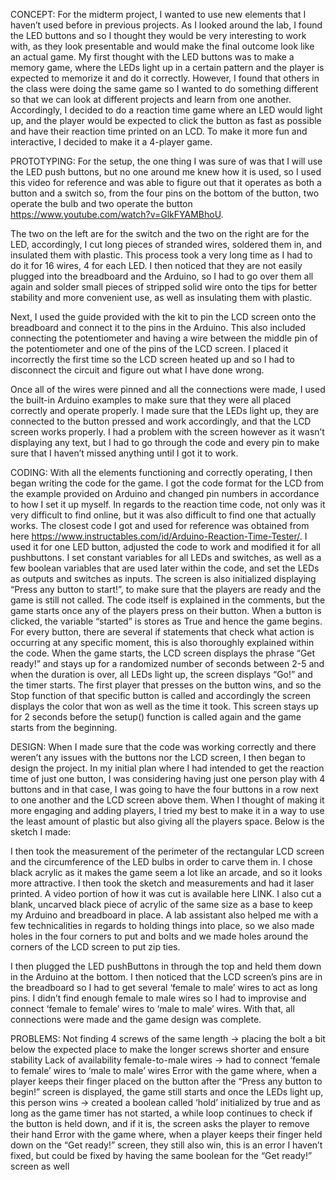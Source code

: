 CONCEPT: For the midterm project, I wanted to use new elements that I haven’t used before in previous projects. As I looked around the lab, I found the LED buttons and so I thought they would be very interesting to work with, as they look presentable and would make the final outcome look like an actual game. My first thought with the LED buttons was to make a memory game, where the LEDs light up in a certain pattern and the player is expected to memorize it and do it correctly. However, I found that others in the class were doing the same game so I wanted to do something different so that we can look at different projects and learn from one another. Accordingly, I decided to do a reaction time game where an LED would light up, and the player would be expected to click the button as fast as possible and have their reaction time printed on an LCD. To make it more fun and interactive, I decided to make it a 4-player game.

PROTOTYPING: For the setup, the one thing I was sure of was that I will use the LED push buttons, but no one around me knew how it is used, so I used this video for reference and was able to figure out that it operates as both a button and a switch so, from the four pins on the bottom of the button, two operate the bulb and two operate the button https://www.youtube.com/watch?v=GlkFYAMBhoU. 



The two on the left are for the switch and the two on the right are for the LED, accordingly, I cut long pieces of stranded wires, soldered them in, and insulated them with plastic. This process took a very long time as I had to do it for 16 wires, 4 for each LED. I then noticed that they are not easily plugged into the breadboard and the Arduino, so I had to go over them all again and solder small pieces of stripped solid wire onto the tips for better stability and more convenient use, as well as insulating them with plastic. 

Next, I used the guide provided with the kit to pin the LCD screen onto the breadboard and connect it to the pins in the Arduino. This also included connecting the potentiometer and having a wire between the middle pin of the potentiometer and one of the pins of the LCD screen. I placed it incorrectly the first time so the LCD screen heated up and so I had to disconnect the circuit and figure out what I have done wrong. 

Once all of the wires were pinned and all the connections were made, I used the built-in Arduino examples to make sure that they were all placed correctly and operate properly. I made sure that the LEDs light up, they are connected to the button pressed and work accordingly, and that the LCD screen works properly. I had a problem with the screen however as it wasn’t displaying any text, but I had to go through the code and every pin to make sure that I haven’t missed anything until I got it to work. 

CODING: With all the elements functioning and correctly operating, I then began writing the code for the game. I got the code format for the LCD from the example provided on Arduino and changed pin numbers in accordance to how I set it up myself. In regards to the reaction time code, not only was it very difficult to find online, but it was also difficult to find one that actually works. The closest code I got and used for reference was obtained from here https://www.instructables.com/id/Arduino-Reaction-Time-Tester/. I used it for one LED button, adjusted the code to work and modified it for all pushbuttons. I set constant variables for all LEDs and switches, as well as a few boolean variables that are used later within the code, and set the LEDs as outputs and switches as inputs. The screen is also initialized displaying “Press any button to start!”, to make sure that the players are ready and the game is still not called. The code itself is explained in the comments, but the game starts once any of the players press on their button. When a button is clicked, the variable “started” is stores as True and hence the game begins. For every button, there are several if statements that check what action is occurring at any specific moment, this is also thoroughly explained within the code. When the game starts, the LCD screen displays the phrase “Get ready!” and stays up for a randomized number of seconds between 2-5 and when the duration is over, all LEDs light up, the screen displays “Go!” and the timer starts. The first player that presses on the button wins, and so the Stop function of that specific button is called and accordingly the screen displays the color that won as well as the time it took. This screen stays up for 2 seconds before the setup() function is called again and the game starts from the beginning. 












DESIGN: When I made sure that the code was working correctly and there weren’t any issues with the buttons nor the LCD screen, I then began to design the project. In my initial plan where I had intended to get the reaction time of just one button, I was considering having just one person play with 4 buttons and in that case, I was going to have the four buttons in a row next to one another and the LCD screen above them. When I thought of making it more engaging and adding players, I tried my best to make it in a way to use the least amount of plastic but also giving all the players space. Below is the sketch I made:

I then took the measurement of the perimeter of the rectangular LCD screen and the circumference of the LED bulbs in order to carve them in. I chose black acrylic as it makes the game seem a lot like an arcade, and so it looks more attractive. I then took the sketch and measurements and had it laser printed. A video portion of how it was cut is available here LINK. I also cut a blank, uncarved black piece of acrylic of the same size as a base to keep my Arduino and breadboard in place. A lab assistant also helped me with a few technicalities in regards to holding things into place, so we also made holes in the four corners to put and bolts and we made holes around the corners of the LCD screen to put zip ties.

I then plugged the LED pushButtons in through the top and held them down in the Arduino at the bottom. I then noticed that the LCD screen’s pins are in the breadboard so I had to get several ‘female to male’ wires to act as long pins. I didn’t find enough female to male wires so I had to improvise and connect ‘female to female’ wires to ‘male to male’ wires. With that, all connections were made and the game design was complete. 

PROBLEMS: 
Not finding 4 screws of the same length → placing the bolt a bit below the expected place to make the longer screws shorter and ensure stability
Lack of availability female-to-male wires → had to connect ‘female to female’ wires to ‘male to male’ wires
Error with the game where, when a player keeps their finger placed on the button after the “Press any button to begin!” screen is displayed, the game still starts and once the LEDs light up, this person wins → created a boolean called ‘hold’ initialized by true and as long as the game timer has not started, a while loop continues to check if the button is held down, and if it is, the screen asks the player to remove their hand
Error with the game where, when a player keeps their finger held down on the “Get ready!” screen, they still also win, this is an error I haven’t fixed, but could be fixed by having the same boolean for the “Get ready!” screen as well
